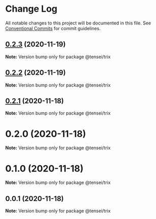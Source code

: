 # Change Log

All notable changes to this project will be documented in this file.
See [Conventional Commits](https://conventionalcommits.org) for commit guidelines.

## [0.2.3](https://github.com/bahdcoder/tensei/compare/v0.2.2...v0.2.3) (2020-11-19)

**Note:** Version bump only for package @tensei/trix





## [0.2.2](https://github.com/bahdcoder/tensei/compare/v0.2.1...v0.2.2) (2020-11-19)

**Note:** Version bump only for package @tensei/trix





## [0.2.1](https://github.com/bahdcoder/tensei/compare/v0.2.0...v0.2.1) (2020-11-18)

**Note:** Version bump only for package @tensei/trix





# 0.2.0 (2020-11-18)

**Note:** Version bump only for package @tensei/trix





# 0.1.0 (2020-11-18)

**Note:** Version bump only for package @tensei/trix





## 0.0.1 (2020-11-18)

**Note:** Version bump only for package @tensei/trix
